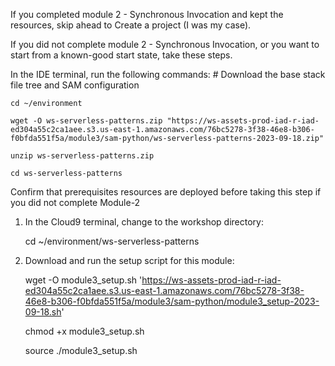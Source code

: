 
<!-- Continue from Module-2 -->
If you completed module 2 - Synchronous Invocation and kept the resources, skip ahead to Create a project (I was my case).

<!-- Deploy prerequisite resources (if necessary) -->
If you did not complete module 2 - Synchronous Invocation, or you want to start from a known-good start state, take these steps.


<!-- To set up a fresh start state -->

In the IDE terminal, run the following commands:
    # Download the base stack file tree and SAM configuration

    cd ~/environment

    wget -O ws-serverless-patterns.zip "https://ws-assets-prod-iad-r-iad-ed304a55c2ca1aee.s3.us-east-1.amazonaws.com/76bc5278-3f38-46e8-b306-f0bfda551f5a/module3/sam-python/ws-serverless-patterns-2023-09-18.zip"

    unzip ws-serverless-patterns.zip

    cd ws-serverless-patterns

<!-- Create a project for this module -->
Confirm that prerequisites resources are deployed before taking this step if you did not complete Module-2

1. In the Cloud9 terminal, change to the workshop directory:

    cd ~/environment/ws-serverless-patterns

2. Download and run the setup script for this module:

    wget -O module3_setup.sh 'https://ws-assets-prod-iad-r-iad-ed304a55c2ca1aee.s3.us-east-1.amazonaws.com/76bc5278-3f38-46e8-b306-f0bfda551f5a/module3/sam-python/module3_setup-2023-09-18.sh'
    
    chmod +x module3_setup.sh
    
    source ./module3_setup.sh
